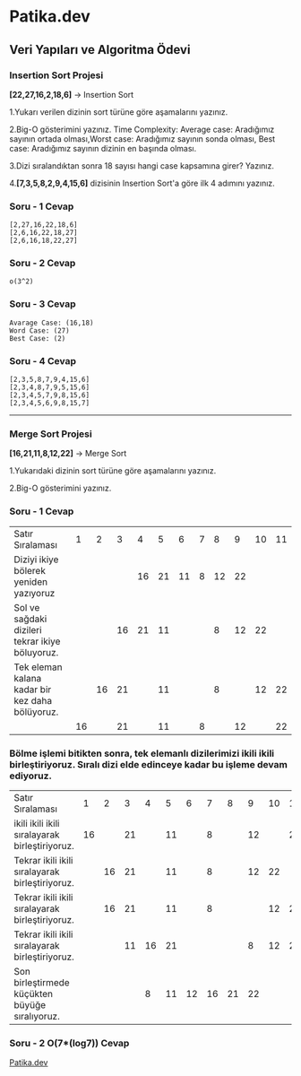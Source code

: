 # Patika.dev
## Veri Yapıları ve Algoritma Ödevi

### Insertion Sort Projesi

**[22,27,16,2,18,6]** -> Insertion Sort

1.Yukarı verilen dizinin sort türüne göre aşamalarını yazınız.

2.Big-O gösterimini yazınız.
Time Complexity: Average case: Aradığımız sayının ortada olması,Worst case: Aradığımız sayının sonda olması, Best case: Aradığımız sayının dizinin en başında olması.

3.Dizi sıralandıktan sonra 18 sayısı hangi case kapsamına girer? Yazınız.

4.**[7,3,5,8,2,9,4,15,6]** dizisinin Insertion Sort'a göre ilk 4 adımını yazınız.


### Soru - 1 Cevap
```
[2,27,16,22,18,6]
[2,6,16,22,18,27]
[2,6,16,18,22,27]
```


### Soru - 2 Cevap
```
o(3^2)
```

### Soru - 3 Cevap

```
Avarage Case: (16,18)
Word Case: (27)
Best Case: (2)
```
### Soru - 4 Cevap

```
[2,3,5,8,7,9,4,15,6]
[2,3,4,8,7,9,5,15,6]
[2,3,4,5,7,9,8,15,6]
[2,3,4,5,6,9,8,15,7]
```
--------------

### Merge Sort Projesi

**[16,21,11,8,12,22]** -> Merge Sort

1.Yukarıdaki dizinin sort türüne göre aşamalarını yazınız.

2.Big-O gösterimini yazınız.

### Soru - 1 Cevap

|||||||||||||
|-----|-----| ----|----|----|----|----|----|----|----|----|----|
|Satır Sıralaması  |1|2|3|4|5|6|7|8|9|10|11|12|
|Diziyi ikiye bölerek yeniden yazıyoruz  ||||16|21|11|8|12|22|||
|Sol ve sağdaki dizileri tekrar ikiye böluyoruz.  |||16|21|11|||8|12|22||
|Tek eleman kalana kadar bir kez daha bölüyoruz.  ||16|21||11|||8||12|22||
|  |16||21||11||8||12||22||


### Bölme işlemi bitikten sonra, tek elemanlı dizilerimizi ikili ikili birleştiriyoruz. Sıralı dizi elde edinceye kadar bu işleme devam ediyoruz.

|||||||||||||
|-----|-----| ----|----|----|----|----|----|----|----|----|----|
|Satır Sıralaması  |1|2|3|4|5|6|7|8|9|10|11|12|
|ikili ikili ikili sıralayarak birleştiriyoruz.  |16||21||11||8||12||22||
|Tekrar ikili ikili sıralayarak birleştiriyoruz.  ||16|21||11||8||12|22|||
|Tekrar ikili ikili sıralayarak birleştiriyoruz.  ||16|21||11||8|||12|22||
|Tekrar ikili ikili sıralayarak birleştiriyoruz.  |||11|16|21||||8|12|22||
|Son birleştirmede küçükten büyüğe sıralıyoruz.  ||||8|11|12|16|21|22||||

### Soru - 2 O(7*(log7)) Cevap




[Patika.dev](http://www.patika.dev)
